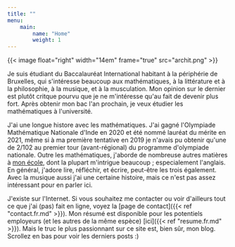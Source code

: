 ```yaml
---
title: ""
menu:
    main:
        name: "Home"
        weight: 1
---
```


{{< image float="right" width="14em" frame="true" src="archit.png" >}}

Je suis étudiant du Baccalauréat International habitant à la périphérie de
Bruxelles, qui s'intéresse beaucoup aux mathématiques, à la littérature et à la
philosophie, à la musique, et à la musculation. Mon opinion sur le dernier est
plutôt critque pourvu que je ne m'intéresse qu'au fait de devenir plus fort. Après
obtenir mon bac l'an prochain, je veux étudier les mathématiques à l'université.

J'ai une longue histore avec les mathématiques. J'ai gagné l'Olympiade
Mathématique Nationale d'Inde en 2020 et été nommé lauréat du mérite en 2021,
même si à ma première tentative en 2019 je n'avais pu obtenir qu'une de 2/102
au premier tour (avant-régional) du programme d'olympiade nationale. Outre les
mathématiques, j'aborde de nombreuse autres matières à [mon
école](https://www.isbedu.be), dont la plupart m'intrigue beaucoup ;
especialement l'anglais. En général, j'adore lire, réfléchir, et écrire,
peut-être les trois également. Avec la musique aussi j'ai une certaine
histoire, mais ce n'est pas assez intéressant pour en parler ici.

J'existe sur l'Internet. Si vous souhaitez me contacter ou voir d'ailleurs
tout ce que j'ai (pas) fait en ligne, voyez la [page de contact]({{< ref
"contact.fr.md" >}}). Mon résumé est disponible pour les potentiels employeurs
(et les autres de la même espèce) [ici]({{< ref "resume.fr.md" >}}). Mais le
truc le plus passionnant sur ce site est, bien sûr, mon blog. Scrollez en bas
pour voir les derniers posts :)
